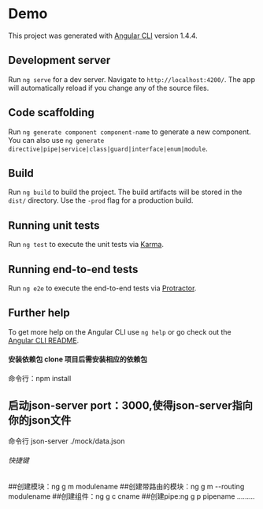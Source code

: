 # Demo

This project was generated with [Angular CLI](https://github.com/angular/angular-cli) version 1.4.4.

## Development server

Run `ng serve` for a dev server. Navigate to `http://localhost:4200/`. The app will automatically reload if you change any of the source files.

## Code scaffolding

Run `ng generate component component-name` to generate a new component. You can also use `ng generate directive|pipe|service|class|guard|interface|enum|module`.

## Build

Run `ng build` to build the project. The build artifacts will be stored in the `dist/` directory. Use the `-prod` flag for a production build.

## Running unit tests

Run `ng test` to execute the unit tests via [Karma](https://karma-runner.github.io).

## Running end-to-end tests

Run `ng e2e` to execute the end-to-end tests via [Protractor](http://www.protractortest.org/).

## Further help

To get more help on the Angular CLI use `ng help` or go check out the [Angular CLI README](https://github.com/angular/angular-cli/blob/master/README.md).
#### 安装依赖包 clone 项目后需安装相应的依赖包
命令行：npm install 


## 启动json-server port：3000,使得json-server指向你的json文件
命令行 json-server ./mock/data.json  

###### 快捷键
##创建模块：ng g m modulename
##创建带路由的模块：ng g m --routing modulename
##创建组件：ng g c cname
##创建pipe:ng g p pipename
.........


